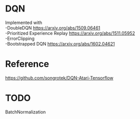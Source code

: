 # DQN
Implemented with  
-DoubleDQN  https://arxiv.org/abs/1509.06461  
-Prioritized Experience Replay  https://arxiv.org/abs/1511.05952  
-ErrorClipping    
-Bootstrapped DQN  https://arxiv.org/abs/1602.04621  
  
# Reference
https://github.com/songrotek/DQN-Atari-Tensorflow

# TODO  
BatchNormalization
